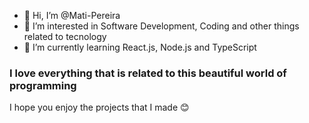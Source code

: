 - 👋 Hi, I’m @Mati-Pereira
- 👀 I’m interested in Software Development, Coding and other things related to tecnology
- 🌱 I’m currently learning React.js, Node.js and TypeScript

### I love everything that is related to this beautiful world of programming

I hope you enjoy the projects that I made 😊

<!---
Mati-Pereira/Mati-Pereira is a ✨ special ✨ repository because its `README.md` (this file) appears on your GitHub profile.
You can click the Preview link to take a look at your changes.
--->
